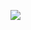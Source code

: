 ![](https://github.com/michaelouyang777/wechat-wxapp-minidemo/blob/master/demoinfo/demo--%E8%BD%AE%E6%92%AD%E5%9B%BE.gif?raw=true)